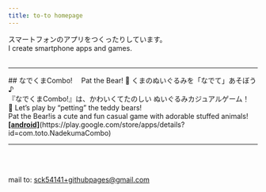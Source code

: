 ```yaml
---
title: to-to homepage
---
```


スマートフォンのアプリをつくったりしています。<br>
I create smartphone apps and games.<br><br>

<hr>
## なでくまCombo!　 Pat the Bear!
  🧸 くまのぬいぐるみを「なでて」あそぼう♪<br>
  『なでくまCombo!』は、かわいくてたのしい ぬいぐるみカジュアルゲーム！<br>
  🧸 Let’s play by “petting” the teddy bears!<br>
  Pat the Bear!is a cute and fun casual game with adorable stuffed animals!<br>
<b><u>[android]</u></b>(https://play.google.com/store/apps/details?id=com.toto.NadekumaCombo)<br>

<hr>

<br>
<br>

mail to: sck54141+githubpages@gmail.com
